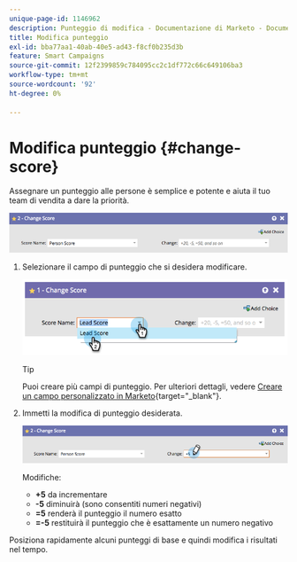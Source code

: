```yaml
---
unique-page-id: 1146962
description: Punteggio di modifica - Documentazione di Marketo - Documentazione del prodotto
title: Modifica punteggio
exl-id: bba77aa1-40ab-40e5-ad43-f8cf0b235d3b
feature: Smart Campaigns
source-git-commit: 12f2399859c784095cc2c1df772c66c649106ba3
workflow-type: tm+mt
source-wordcount: '92'
ht-degree: 0%

---
```


# Modifica punteggio {#change-score}

Assegnare un punteggio alle persone è semplice e potente e aiuta il tuo team di vendita a dare la priorità.

![](assets/change-score-1.png)

1. Selezionare il campo di punteggio che si desidera modificare.

   ![](assets/change-score-2.png)

   >[!TIP]
   >
   >Puoi creare più campi di punteggio. Per ulteriori dettagli, vedere [Creare un campo personalizzato in Marketo](/help/marketo/product-docs/administration/field-management/create-a-custom-field-in-marketo.md){target="_blank"}.

1. Immetti la modifica di punteggio desiderata.

   ![](assets/change-score-3.png)

   Modifiche:

   * **+5** da incrementare
   * **-5** diminuirà (sono consentiti numeri negativi)
   * **=5** renderà il punteggio il numero esatto
   * **=-5** restituirà il punteggio che è esattamente un numero negativo

Posiziona rapidamente alcuni punteggi di base e quindi modifica i risultati nel tempo.
